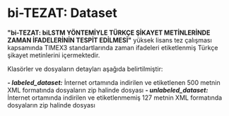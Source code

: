 # bi-TEZAT: Dataset

**"bi-TEZAT: biLSTM YÖNTEMİYLE TÜRKÇE ŞİKAYET METİNLERİNDE ZAMAN İFADELERİNİN TESPİT EDİLMESİ"** yüksek lisans tez çalışması kapsamında TIMEX3 standartlarında zaman ifadeleri etiketlenmiş Türkçe şikayet metinlerini içermektedir.

Klasörler ve dosyaların detayları aşağıda belirtilmiştir:

***- labeled_dataset:*** İnternet ortamında indirilen ve etiketlenen 500 metnin XML formatında dosyaların zip halinde dosyası
***- unlabeled_dataset:*** İnternet ortamında indirilen ve etiketlenmemiş 127 metnin XML formatında dosyaların zip halinde dosyası

